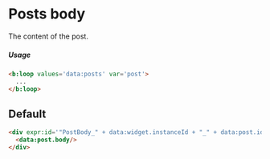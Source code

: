 <!--
@@@title:Posts body@@@
@@@section:Snippets@@@
-->

# Posts body

The content of the post.

##### Usage

```html
<b:loop values='data:posts' var='post'>
  ...
</b:loop>
```


## Default

```html
<div expr:id='"PostBody_" + data:widget.instanceId + "_" + data:post.id'>
  <data:post.body/>
</div>
```
